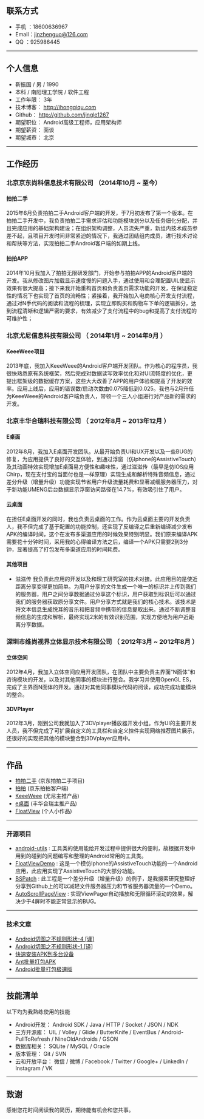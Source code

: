 
## 联系方式

- 手机  ：18600636967 
- Email：jinzhenguo@126.com 
- QQ   ：925986445 

---

## 个人信息

 - 靳振国 / 男 / 1990 
 - 本科 / 南阳理工学院 / 软件工程 
 - 工作年限： 3年
 - 技术博客： http://ihongqiqu.com
 - Github： http://github.com/jingle1267
 - 期望职位： Android高级工程师，应用架构师
 - 期望薪资： 面谈
 - 期望城市： 北京

---

## 工作经历

### 北京京东尚科信息技术有限公司 （2014年10月 ~ 至今）

#### 拍拍二手
2015年6月负责拍拍二手Android客户端的开发，于7月初发布了第一个版本。在拍拍二手开发中，我负责拍拍二手需求评估和功能模块划分以及任务细化分配，并且完成应用的基础架构建设；在组织架构调整，人员流失严重，新组内技术成员参差不起，且项目开发时间非常紧迫的情况下，我通过团结组内成员，进行技术讨论和帮扶等方法，实现拍拍二手Android客户端的如期上线。

#### 拍拍APP 
2014年10月我加入了拍拍无限研发部门，开始参与拍拍APP的Android客户端的开发。我从修改图片加载显示速度慢的问题入手，通过使用和合理配置UIL使显示效果有很大提高；接下来我开始重构首页和负责首页需求功能的开发，在保证稳定性的情况下也实现了首页的流畅性；紧接着，我开始加入电商核心开发支付流程，通过对N手代码的阅读和流程的梳理，实现立即购买和购物车下单的逻辑拆分，达到流程清晰和逻辑严密的要求，有效减少了支付流程中的bug和提高了支付流程的可维护性；

### 北京尤尼信息科技有限公司 （ 2014年1月 ~ 2014年9月 ）

#### KeeeWeee项目 
2013年底，我加入KeeeWeee的Android客户端开发团队。作为核心的程序员，我很快熟悉原有系统框架，然后完成对数据读写效率优化和对UI流畅度的优化，更提出框架级的数据缓存方案，这些大大改善了APP的用户体验和提高了开发的效率。应用上线后，应用的错误数/启动次数由0.075降低到0.025。我也与2月升任为KeeeWeee的Android客户端负责人，带领一个三人小组进行对产品新的需求的开发。
 
### 北京丰华合瑞科技有限公司 （ 2012年8月 ~ 2013年12月 ）

#### E桌面 
2012年8月，我加入E桌面开发团队。从最开始负责UI和UX开发以及一些BUG的修复，为应用提供了良好的交互体验，到通过浮窗（仿Iphone的AssistiveTouch）及其动画特效实现增加E桌面易方便性和趣味性，通过滋滋传（最早是仿IOS应用Chirp，现在支付宝的当面付也是一样原理）实现生成和解析特殊音频信息，通过差分升级（增量升级）功能实现节省用户升级流量耗费和显著减缓服务器压力，对于新功能UMENG后台数据显示浮窗访问路径在14.7%，有效吸引住了用户。

#### 云桌面 
在担任E桌面开发的同时，我也负责云桌面的工作。作为云桌面主要的开发负责人，我不但完成了基于配置的功能控制，还实现了反编译之后重新编译减少发布APK的编译时间，这个在发布多渠道应用的时候效果特别明显。我们原来编译APK需要花十分钟时间，采用我的心得编译方法之后，编译一个APK只需要2到3分钟，显著提高了打包发布多渠道应用的时间耗费。

#### 其他项目
 - 滋滋传 
我负责此应用的开发以及和理工研究室的技术对接。此应用目的是使近距离分享变得更加简单。为用户分享的文件生成一个唯一的标识并上传到我们的服务器，用户之间分享数据通过分享这个标识，用户获取到标识后可以通过我们的服务器获取原分享文件。用户分享方式就是我们的核心技术。该技术是将文本信息生成悦耳的音乐和把音频中携带的信息提取出来。通过不断调整音频信息的生成和解析，最终实现2米的有效识别范围，实现方便地为用户近距离分享数据。

### 深圳市维尚视界立体显示技术有限公司 （ 2012年3月 ~ 2012年8月 ）

#### 立体空间 
2012年4月，我加入立体空间应用开发团队，在团队中主要负责主界面“N面体”和咨询模块的开发，以及对其他同事的模块进行整合。我学习并使用OpenGL ES，完成了主界面N面体的开发。通过对其他同事模块代码的阅读，成功完成功能模块的整合。

#### 3DVPlayer 
2012年3月，刚到公司我就加入了3DVplayer播放器开发小组。作为UI的主要开发人员，我不但完成了可扩展自定义的工具栏和自定义控件实现网络推荐图片展示，还很好的实现把其他的模块整合到3DVplayer应用中。

---

## 作品

 - [拍拍二手](http://fir.im/pp2) (京东拍拍二手项目)
 - [拍拍](http://www.wandoujia.com/apps/com.jd.paipai) (京东拍拍客户端)
 - [KeeeWeee](https://play.google.com/store/apps/details?id=com.keeeweee) (尤尼主推产品)
 - [e桌面](http://www.wandoujia.com/apps/com.fhhr.launcherEx) (丰华合瑞主推产品)
 - [FloatView](https://github.com/jingle1267/github_super_demos/raw/master/myapp/FloatViewDemo.apk) (个人小作品)

---

### 开源项目

 - [android-utils](https://github.com/jingle1267/android-utils) : 工具类的使用能给开发过程中提供很大的便利，故根据开发中用到的碰到的问题编写和整理的Android常用的工具类。
 - [FloatViewDemo](https://github.com/jingle1267/FloatViewDemo) : 这是一个模仿Iphone的AssistiveTouch功能的一个Android应用，此应用实现了AssistiveTouch的大部分功能。
 - [BSPatch](https://github.com/jingle1267/BSPatch) : 此工程是一个差分升级（增量升级）的例子，是我搜索研究整理好分享到Github上的可以减轻文件服务器压力和节省服务器流量的一个Demo。
 - [AutoScrollPageView](https://github.com/jingle1267/AutoScrollPageView) : 实现ViewPager自动播放和无限循环滚动的效果，解决少于4屏时不能正常显示的BUG。 

---

### 技术文章

- [Android切图之不规则形状-4 [译]](http://ihongqiqu.com/blog/2014/08/02/irregular-shapes-part-4/)
- [Android切图之不规则形状-1 [译]](http://ihongqiqu.com/blog/2014/07/22/test-github2/)
- [快速安装APK到多台设备](http://ihongqiqu.com/blog/2014/07/22/test-github/)
- [Ant批量打包APK](http://ihongqiqu.com/blog/2015/05/18/make-packages/)
- [Android批量打包极速版](http://ihongqiqu.com/blog/2015/07/16/android-mutiple-channel-build/)

---

## 技能清单
以下均为我熟练使用的技能

- Android开发： Android SDK / Java  / HTTP / Socket / JSON / NDK
- 三方开源库： UIL / Volley / Glide / ButterKnife / EventBus / Android-PullToRefresh / NineOldAndroids /  GSON
- 数据库相关： SQLite / MySQL / Oracle 
- 版本管理： Git / SVN
- 云和开放平台： 微信 / 微博 / Facebook / Twitter / Google+ / LinkedIn / Instagram / VK 

---

## 致谢
感谢您花时间阅读我的简历，期待能有机会和您共事。
